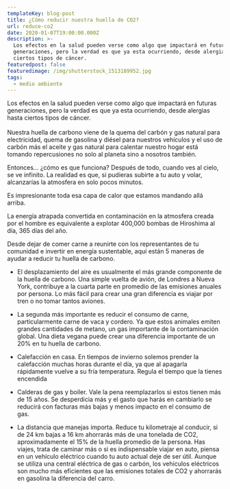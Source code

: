 ```yaml
---
templateKey: blog-post
title: ¿Cómo reducir nuestra huella de CO2?
url: reduce-co2
date: 2020-01-07T19:00:00.000Z
description: >-
  Los efectos en la salud pueden verse como algo que impactará en futuras
  generaciones, pero la verdad es que ya esta ocurriendo, desde alergias hasta
  ciertos tipos de cáncer.
featuredpost: false
featuredimage: /img/shutterstock_1513189952.jpg
tags:
  - medio ambiente
---
```

Los efectos en la salud pueden verse como algo que impactará en futuras generaciones, pero la verdad es que ya esta ocurriendo, desde alergias hasta ciertos tipos de cáncer.\
\
Nuestra huella de carbono viene de la quema del carbón y gas natural para electricidad, quema de gasolina y diésel para nuestros vehículos y el uso de carbón más el aceite y gas natural para calentar nuestro hogar está tomando repercusiones no solo al planeta sino a nosotros también. 

Entonces… ¿cómo es que funciona? Después de todo, cuando ves al cielo, se ve infinito. La realidad es que, si pudieras subirte a tu auto y volar, alcanzarías la atmosfera en solo pocos minutos. 

Es impresionante toda esa capa de calor que estamos mandando allá arriba. 

La energía atrapada convertida en contaminación en la atmosfera creada por el hombre es equivalente a explotar 400,000 bombas de Hiroshima al día, 365 días del año. 

Desde dejar de comer carne a reunirte con los representantes de tu comunidad e invertir en energía sustentable, aquí están 5 maneras de ayudar a reducir tu huella de carbono.

* El desplazamiento del aire es usualmente el más grande componente de la huella de carbono. Una simple vuelta de avión, de Londres a Nueva York, contribuye a la cuarta parte en promedio de las emisiones anuales por persona. Lo más fácil para crear una gran diferencia es viajar por tren o no tomar tantos aviones. 
* La segunda más importante es reducir el consumo de carne, particularmente carne de vaca y cordero. Ya que estos animales emiten grandes cantidades de metano, un gas importante de la contaminación global. Una dieta vegana puede crear una diferencia importante de un 20% en tu huella de carbono.
* Calefacción en casa. En tiempos de invierno solemos prender la calefacción        muchas horas durante el día, ya que al apagarla rápidamente vuelve a su fría temperatura. Regula el tiempo que la tienes encendida

* Calderas de gas y boiler. Vale la pena reemplazarlos si estos tienen más de 15 años. Se desperdicia más y el gasto que harás en cambiarlo se reducirá con facturas más bajas y menos impacto en el consumo de gas.

* La distancia que manejas importa. Reduce tu kilometraje al conducir, si de 24 km bajas a 16 km ahorrarás más de una tonelada de CO2, aproximadamente el 15% de la huella promedio de la persona. Has viajes, trata de caminar más o si es indispensable viajar en auto, piensa en un vehículo eléctrico cuando tu auto actual deje de ser útil. Aunque se utiliza una central eléctrica de gas o carbón, los vehículos eléctricos son mucho más eficientes que las emisiones totales de CO2 y ahorrarás en gasolina la diferencia del carro.
